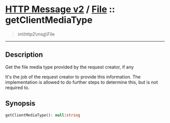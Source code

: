 # [HTTP Message v2](http2.md) / [File](http2-File.md) :: getClientMediaType
 > im\http2\msg\File
____

## Description
Get the file media type provided by the request creator, if any

It's the job of the request creator to provide this information.
The implementation is allowed to do further steps to determine this,
but is not required to.

## Synopsis
```php
getClientMediaType(): null|string
```
